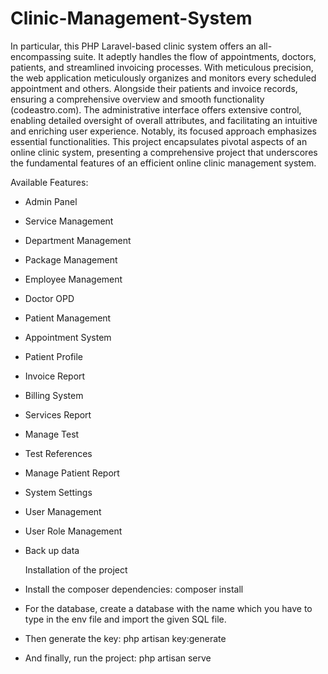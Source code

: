 # Clinic-Management-System
In particular, this PHP Laravel-based clinic system offers an all-encompassing suite. It adeptly handles the flow of appointments, doctors, patients, and streamlined invoicing processes. With meticulous precision, the web application meticulously organizes and monitors every scheduled appointment and others. Alongside their patients and invoice records, ensuring a comprehensive overview and smooth functionality (codeastro.com). The administrative interface offers extensive control, enabling detailed oversight of overall attributes, and facilitating an intuitive and enriching user experience. Notably, its focused approach emphasizes essential functionalities. This project encapsulates pivotal aspects of an online clinic system, presenting a comprehensive project that underscores the fundamental features of an efficient online clinic management system.

Available Features:
- Admin Panel
- Service Management
- Department Management
- Package Management
- Employee Management
- Doctor OPD
- Patient Management
- Appointment System
- Patient Profile
- Invoice Report
- Billing System
- Services Report
- Manage Test
- Test References
- Manage Patient Report
- System Settings
- User Management
- User Role Management
- Back up data

  Installation of the project

- Install the composer dependencies: composer install
- For the database, create a database with the name which you have to type in the env file and import the given SQL file.
- Then generate the key: php artisan key:generate
- And finally, run the project: php artisan serve
